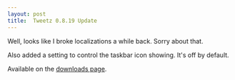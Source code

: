 ```yaml
---
layout: post
title:  Tweetz 0.8.19 Update
---
```

Well, looks like I broke localizations a while back. Sorry about that.

Also added a setting to control the taskbar icon showing. It's off by default.

Available on the [downloads page](/downloads).
